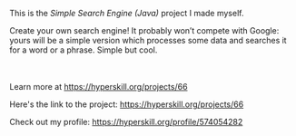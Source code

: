 This is the *Simple Search Engine (Java)* project I made myself.


<p>Create your own search engine! It probably won’t compete with Google: yours will be a simple version which processes some data and searches it for a word or a phrase. Simple but cool.</p><br/><br/>Learn more at <a href="https://hyperskill.org/projects/66?utm_source=ide&utm_medium=ide&utm_campaign=ide&utm_content=project-card">https://hyperskill.org/projects/66</a>

Here's the link to the project: https://hyperskill.org/projects/66

Check out my profile: https://hyperskill.org/profile/574054282